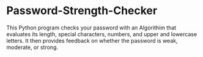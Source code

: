 # Password-Strength-Checker
This Python program checks your password with an Algorithim that evaluates its length, special characters, numbers, and upper and lowercase letters. It then provides feedback on whether the password is weak, moderate, or strong.
